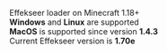 Effekseer loader on Minecraft 1.18+ <br>
**Windows** and **Linux** are supported <br>
**MacOS** is supported since version **1.4.3**<br>
Current Effekseer version is **1.70e**


